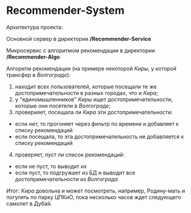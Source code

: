 # Recommender-System
Архитектура проекта:


Основной сервер в директории **/Recommender-Service**

Микросервис с алгоритмом рекомендации в директории **/Recommender-Algo**

Алгоритм рекомендации (на примере некоторой *Киры*, у которой трансфер в *Волгограде*):
1. находит всех пользователей, которые посещали те же достопримечательности в разных городах, что и *Кира*;
2. у "единомышленников" *Киры* ищет достопримечательности, которые они посетели в *Волгограде*;
3. проверияет, посещала ли *Кира* эти достопримечательности:
 * если нет, то прогоняет через фильтр по времени и добавляет к списку рекомендаций
 * если посещала, то эта достопримечательность не добавляется к списку рекомендаций
4. проверяет, пуст ли список рекомендаций:
 * если не пуст, то выводит их
 * если пуст, то подгружает из БД и выводит все достопримечательности из *Волгограда*

Итог: *Кира* довольна и может посмотреть, например, Родину-мать и погулять по парку ЦПКиО, пока несколько часов ждет следующего самолет в Дубай.
